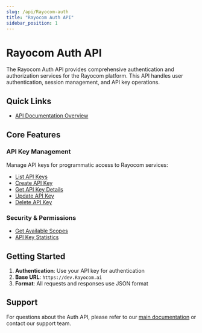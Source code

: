 ```yaml
---
slug: /api/Rayocom-auth
title: "Rayocom Auth API"
sidebar_position: 1
---
```


# Rayocom Auth API

The Rayocom Auth API provides comprehensive authentication and authorization services for the Rayocom platform. This API handles user authentication, session management, and API key operations.

## Quick Links

- [API Documentation Overview](/docs/api/Rayocom-auth/Rayocom-auth-service)

## Core Features

### API Key Management
Manage API keys for programmatic access to Rayocom services:
- [List API Keys](/docs/api/Rayocom-auth/list-api-keys-api-v-1-api-keys-get)
- [Create API Key](/docs/api/Rayocom-auth/create-api-key-api-v-1-api-keys-post)
- [Get API Key Details](/docs/api/Rayocom-auth/get-api-key-api-v-1-api-keys-api-key-id-get)
- [Update API Key](/docs/api/Rayocom-auth/update-api-key-api-v-1-api-keys-api-key-id-put)
- [Delete API Key](/docs/api/Rayocom-auth/delete-api-key-api-v-1-api-keys-api-key-id-delete)

### Security & Permissions
- [Get Available Scopes](/docs/api/Rayocom-auth/get-available-scopes-api-v-1-api-keys-scopes-get)
- [API Key Statistics](/docs/api/Rayocom-auth/get-api-key-stats-api-v-1-api-keys-stats-get)

## Getting Started

1. **Authentication**: Use your API key for authentication
2. **Base URL**: `https://dev.Rayocom.ai`
3. **Format**: All requests and responses use JSON format

## Support

For questions about the Auth API, please refer to our [main documentation](/docs/intro) or contact our support team. 